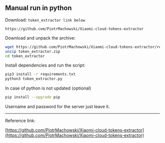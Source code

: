 ## Manual run in python

Download: `token_extractor link below`

```link
https://github.com/PiotrMachowski/Xiaomi-cloud-tokens-extractor
```

Download and unpack the archive:

```bash
wget https://github.com/PiotrMachowski/Xiaomi-cloud-tokens-extractor/releases/latest/download/token_extractor.zip
unzip token_extractor.zip
cd token_extractor
```

Install dependencies and run the script:

```bash
pip3 install -r requirements.txt
python3 token_extractor.py
```

In case of python is not updated (optional)

```bash
pip install --upgrade pip
```

Username and password for the server just leave it.

---

Reference link:

[https://github.com/PiotrMachowski/Xiaomi-cloud-tokens-extractor](https://github.com/PiotrMachowski/Xiaomi-cloud-tokens-extractor)